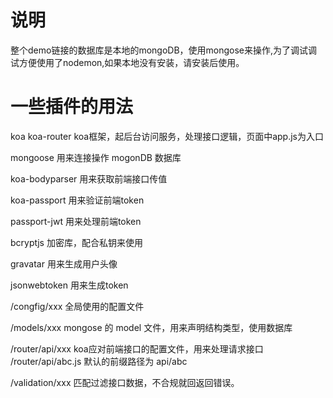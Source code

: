 # 说明
整个demo链接的数据库是本地的mongoDB，使用mongose来操作,为了调试调试方便使用了nodemon,如果本地没有安装，请安装后使用。

# 一些插件的用法
koa koa-router
koa框架，起后台访问服务，处理接口逻辑，页面中app.js为入口

mongoose
用来连接操作 mogonDB 数据库

koa-bodyparser
用来获取前端接口传值

koa-passport
用来验证前端token

passport-jwt
用来处理前端token

bcryptjs
加密库，配合私钥来使用

gravatar
用来生成用户头像

jsonwebtoken
用来生成token

/congfig/xxx
全局使用的配置文件

/models/xxx
mongose 的 model 文件，用来声明结构类型，使用数据库

/router/api/xxx
koa应对前端接口的配置文件，用来处理请求接口
/router/api/abc.js  默认的前缀路径为 api/abc

/validation/xxx
匹配过滤接口数据，不合规就回返回错误。